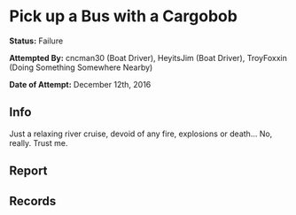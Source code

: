 # Pick up a Bus with a Cargobob

**Status:** <span class="status failure">Failure</span>

**Attempted By:** <span>cncman30</span> (Boat Driver), <span>HeyitsJim</span> (Boat Driver), <span>TroyFoxxin</span> (Doing Something Somewhere Nearby)

**Date of Attempt:** December 12th, 2016

## Info
Just a relaxing river cruise, devoid of any fire, explosions or death... No, really. Trust me. 

## Report


## Records 
